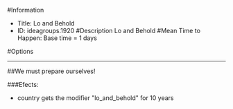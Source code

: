 #Information
 - Title: Lo and Behold
 - ID: ideagroups.1920
#Description
Lo and Behold
#Mean Time to Happen:
Base time = 1 days

#Options

___
##We must prepare ourselves!

###Efects:<ul><li>country gets the modifier "lo_and_behold" for 10 years</li></ul>
